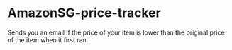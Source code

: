 # AmazonSG-price-tracker
Sends you an email if the price of your item is lower than the original price of the item when it first ran.
